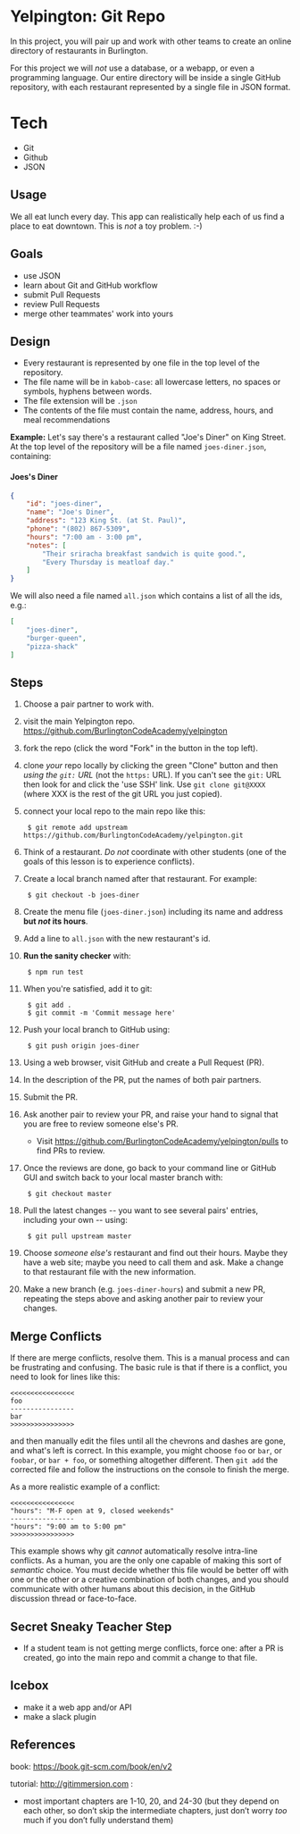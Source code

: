 # Yelpington: Git Repo

In this project, you will pair up and work with other teams to create an online directory of restaurants in Burlington.

For this project we will *not* use a database, or a webapp, or even a programming language. Our entire directory will be inside a single GitHub repository, with each restaurant represented by a single file in JSON format.

# Tech

* Git
* Github
* JSON

## Usage

We all eat lunch every day. This app can realistically help each of us find a place to eat downtown. This is *not* a toy problem. :-)

## Goals

* use JSON
* learn about Git and GitHub workflow
* submit Pull Requests
* review Pull Requests
* merge other teammates' work into yours

## Design

  * Every restaurant is represented by one file in the top level of the repository.
  * The file name will be in `kabob-case`: all lowercase letters, no spaces or symbols, hyphens between words.
  * The file extension will be `.json`
  * The contents of the file must contain the name, address, hours, and meal recommendations

**Example:** Let's say there's a restaurant called "Joe's Diner" on King Street. At the top level of the repository will be a file named `joes-diner.json`, containing:

#### Joes's Diner

```json
{
    "id": "joes-diner",
    "name": "Joe's Diner",
    "address": "123 King St. (at St. Paul)",
    "phone": "(802) 867-5309",
    "hours": "7:00 am - 3:00 pm",
    "notes": [
        "Their sriracha breakfast sandwich is quite good.",
        "Every Thursday is meatloaf day."
    ]
}
```

We will also need a file named `all.json` which contains a list of all the ids, e.g.:

```json
[
    "joes-diner",
    "burger-queen",
    "pizza-shack"
]
```

## Steps

1. Choose a pair partner to work with.
1. visit the main Yelpington repo. <https://github.com/BurlingtonCodeAcademy/yelpington>
1. fork the repo (click the word "Fork" in the button in the top left).
1. clone *your* repo locally by clicking the green "Clone" button and then *using the `git:` URL* (not the `https:` URL). If you can't see the `git:` URL then look for and click the 'use SSH' link. Use `git clone git@XXXX` (where XXX is the rest of the git URL you just copied).
1. connect your local repo to the main repo like this:

        $ git remote add upstream https://github.com/BurlingtonCodeAcademy/yelpington.git

1. Think of a restaurant. *Do not* coordinate with other students (one of the goals of this lesson is to experience conflicts).
1. Create a local branch named after that restaurant. For example:

        $ git checkout -b joes-diner

1. Create the menu file (`joes-diner.json`) including its name and address **but *not* its hours**.
1. Add a line to `all.json` with the new restaurant's id.
1. **Run the sanity checker** with:

        $ npm run test

1. When you're satisfied, add it to git:

        $ git add .
        $ git commit -m 'Commit message here'

1. Push your local branch to GitHub using:

        $ git push origin joes-diner

1. Using a web browser, visit GitHub and create a Pull Request (PR).
1. In the description of the PR, put the names of both pair partners.
1. Submit the PR.
1. Ask another pair to review your PR, and raise your hand to signal that you are free to review someone else's PR. 
    - Visit <https://github.com/BurlingtonCodeAcademy/yelpington/pulls> to find PRs to review.
1. Once the reviews are done, go back to your command line or GitHub GUI and switch back to your local master branch with:

        $ git checkout master

1. Pull the latest changes -- you want to see several pairs' entries, including your own -- using:

        $ git pull upstream master  

1. Choose *someone else's* restaurant and find out their hours. Maybe they have a web site; maybe you need to call them and ask. Make a change to that restaurant file with the new information.
1. Make a new branch (e.g. `joes-diner-hours`) and submit a new PR, repeating the steps above and asking another pair to review your changes.

## Merge Conflicts

If there are merge conflicts, resolve them. This is a manual process and can be frustrating and confusing. The basic rule is that if there is a conflict, you need to look for lines like this:

```
<<<<<<<<<<<<<<<<
foo
----------------
bar
>>>>>>>>>>>>>>>>
```

and then manually edit the files until all the chevrons and dashes are gone, and what's left is correct. In this example, you might choose `foo` or `bar`, or `foobar`, or `bar + foo`, or something altogether different. Then `git add` the corrected file and follow the instructions on the console to finish the merge.

As a more realistic example of a conflict:

```
<<<<<<<<<<<<<<<<
"hours": "M-F open at 9, closed weekends"
----------------
"hours": "9:00 am to 5:00 pm"
>>>>>>>>>>>>>>>>
```

This example shows why git *cannot* automatically resolve intra-line conflicts. As a human, you are the only one capable of making this sort of *semantic* choice. You must decide whether this file would be better off with one or the other or a creative combination of both changes, and you should communicate with other humans about this decision, in the GitHub discussion thread or face-to-face.

## Secret Sneaky Teacher Step

* If a student team is not getting merge conflicts, force one: after a PR is created, go into the main repo and commit a change to that file.  

## Icebox

* make it a web app and/or API
* make a slack plugin

## References

book: https://book.git-scm.com/book/en/v2

tutorial: http://gitimmersion.com :
 
  * most important chapters are 1-10, 20, and 24-30 (but they depend on each other, so don’t skip the intermediate chapters, just don’t worry *too* much if you don’t fully understand them)

